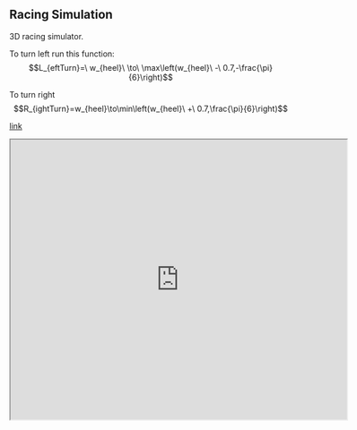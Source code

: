 <!-- META 3D car simulation made in desmos META -->
## Racing Simulation

3D racing simulator.

To turn left run this function:
$$L_{eftTurn}=\ w_{heel}\ \to\ \max\left(w_{heel}\ -\ 0.7,-\frac{\pi}{6}\right)$$

To turn right 
$$R_{ightTurn}=w_{heel}\to\min\left(w_{heel}\ +\ 0.7,\frac{\pi}{6}\right)$$

[link](https://www.desmos.com/3d/607e4e946d)
<br>
<iframe src="https://www.desmos.com/3d/607e4e946d" title = "desmos racing sim" height="500" width="600"></iframe>

<!-- LAST EDITED 1699414290 LAST EDITED-->
